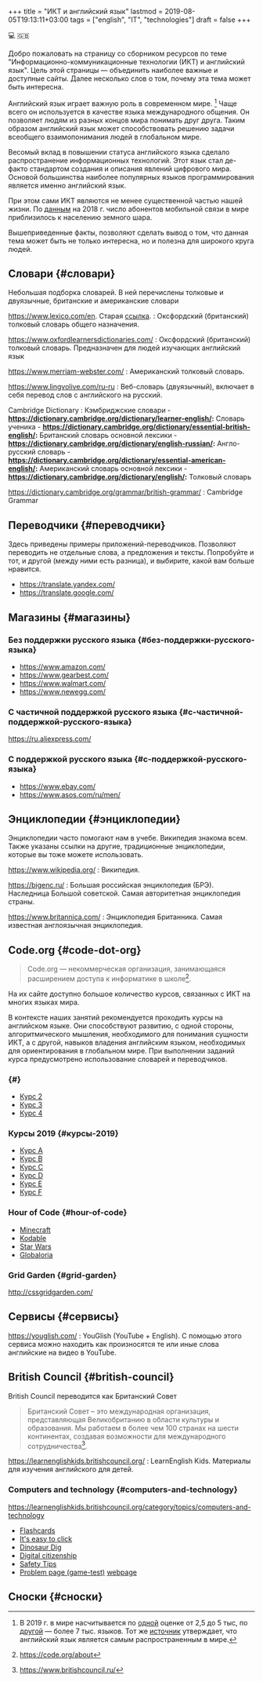 +++
title = "ИКТ и английский язык"
lastmod = 2019-08-05T19:13:11+03:00
tags = ["english", "IT", "technologies"]
draft = false
+++

:computer: :gb:

Добро пожаловать на страницу со сборником ресурсов по теме   "Информационно-коммуникационные технологии (ИКТ) и английский язык". Цель этой страницы &mdash; объединить наиболее важные и доступные сайты.  Далее несколько слов о том, почему эта тема может быть интересна.

Английский язык играет важную роль в современном мире.&nbsp;[^fn:1] Чаще всего он  используется в качестве языка международного общения. Он   позволяет людям из разных концов мира понимать друг друга. Таким образом  английский язык может способствовать решению задачи всеобщего взаимопонимания  людей в глобальном мире.

Весомый вклад в повышении статуса английского языка сделало распространение   информационных технологий. Этот язык стал де-факто стандартом создания и  описания явлений цифрового мира. Основой большинства наиболее  популярных языков программирования является именно английский язык.

При этом сами ИКТ являются не менее существенной частью нашей жизни. По [данным](https://www.itu.int/en/ITU-D/Statistics/Documents/publications/misr2018/MISR-2018-Vol-1-E.pdf)   на 2018 г. число абонентов мобильной связи в мире приблизилось  к населению земного шара.

Вышеприведенные факты, позволяют сделать вывод о том, что данная тема может быть  не только интересна, но и полезна для широкого круга людей.


## Словари {#словари}

Небольшая подборка словарей. В ней перечислены толковые и двуязычные,  британские и американские словари

<https://www.lexico.com/en>. Старая [ссылка](https://en.oxforddictionaries.com/).
: Оксфордский (британский) толковый  словарь общего назначения.

<https://www.oxfordlearnersdictionaries.com/>
: Оксфордский (британский)  толковый словарь. Предназначен для людей изучающих английский язык

<https://www.merriam-webster.com/>
: Американский толковый словарь.

<https://www.lingvolive.com/ru-ru>
: Веб-словарь (двуязычный), включает в себя  перевод слов с английского на русский.

Cambridge Dictionary
: Кэмбриджские словари
    -   **<https://dictionary.cambridge.org/dictionary/learner-english/>:** Словарь ученика
    -   **<https://dictionary.cambridge.org/dictionary/essential-british-english/>:** Британский словарь основной лексики
    -   **<https://dictionary.cambridge.org/dictionary/english-russian/>:** Англо-русский словарь
    -   **<https://dictionary.cambridge.org/dictionary/essential-american-english/>:** Американский словарь основной лексики
    -   **<https://dictionary.cambridge.org/dictionary/english/>:** Толковый словарь

<https://dictionary.cambridge.org/grammar/british-grammar/>
: Cambridge Grammar


## Переводчики {#переводчики}

Здесь приведены примеры приложений-переводчиков. Позволяют переводить не  отдельные слова, а предложения и тексты. Попробуйте и тот, и другой (между ними есть разница), и выбирите, какой вам больше нравится.

-   <https://translate.yandex.com/>
-   <https://translate.google.com/>


## Магазины {#магазины}


### Без поддержки русского языка {#без-поддержки-русского-языка}

-   <https://www.amazon.com/>
-   <https://www.gearbest.com/>
-   <https://www.walmart.com/>
-   <https://www.newegg.com/>


### С частичной поддержкой русского языка {#с-частичной-поддержкой-русского-языка}

<https://ru.aliexpress.com/>


### С поддержкой русского языка {#с-поддержкой-русского-языка}

-   <https://www.ebay.com/>
-   <https://www.asos.com/ru/men/>


## Энциклопедии {#энциклопедии}

Энциклопедии часто помогают нам в учебе. Википедия знакома всем. Также указаны ссылки на другие, традиционные энциклопедии, которые вы тоже можете  использовать.

<https://www.wikipedia.org/>
: Википедия.

<https://bigenc.ru/>
: Большая российская энциклопедия (БРЭ). Наследница Большой советской. Самая авторитетная энциклопедия страны.

<https://www.britannica.com/>
: Энциклопедия Британника. Самая известная англоязычная энциклопедия.


## Code.org {#code-dot-org}

> Code.org &mdash; некоммерческая организация, занимающаяся расширением доступа к  информатике в школе[^fn:2].

На их сайте доступно большое количество курсов, связанных с ИКТ на  многих языках мира.

В контексте наших занятий рекомендуется проходить курсы на английском языке. Они способствуют развитию, с одной стороны, алгоритмического мышления, необходимого для понимания сущности ИКТ, а с другой, навыков владения английским языком, необходимых для ориентирования в глобальном мире. При выполнении заданий курса предусмотрено использование словарей и  переводчиков.


###  {#}

-   [Курс 2](https://studio.code.org/s/course2)
-   [Курс 3](https://studio.code.org/s/course3)
-   [Курс 4](https://studio.code.org/s/course4)


### Курсы 2019 {#курсы-2019}

-   [Курс A](https://studio.code.org/s/coursea-2019)
-   [Курс B](https://studio.code.org/s/courseb-2019)
-   [Курс C](https://studio.code.org/s/coursec-2019)
-   [Курс D](https://studio.code.org/s/coursed-2019)
-   [Курс E](https://studio.code.org/s/coursee-2019)
-   [Курс F](https://studio.code.org/s/coursef-2019)


### Hour of Code {#hour-of-code}

-   [Minecraft](https://code.org/minecraft)
-   [Kodable](https://www.kodable.com/hour-of-code)
-   [Star Wars](https://code.org/starwars)
-   [Globaloria](http://code.globaloria.com/)


### Grid Garden {#grid-garden}

<http://cssgridgarden.com/>


## Сервисы {#сервисы}

<https://youglish.com/>
: YouGlish (YouTube + English). С помощью этого сервиса можно находить как произносятся те или иные слова английские на видео в YouTube.


## British Council {#british-council}

British Council переводится как Британский Совет

> Британский Совет – это международная организация, представляющая Великобританию в области культуры и образования. Мы работаем в более чем 100 странах на шести континентах, создавая возможности для международного сотрудничества[^fn:3].

<https://learnenglishkids.britishcouncil.org/>
: LearnEnglish Kids. Материалы для изучения английского для детей.


### Computers and technology {#computers-and-technology}

<https://learnenglishkids.britishcouncil.org/category/topics/computers-and-technology>

-   [Flashcards](https://learnenglishkids.britishcouncil.org/flashcards/technology-flashcards)
-   [It's easy to click](https://learnenglishkids.britishcouncil.org/poems/its-easy-click)
-   [Dinosaur Dig](https://learnenglishkids.britishcouncil.org/short-stories/dinosaur-dig)
-   [Digital citizenship](https://learnenglishkids.britishcouncil.org/worksheets/digital-citizenship)
-   [Safety Tips](https://learnenglishkids.britishcouncil.org/video-zone/five-internet-safety-tips)
-   [Problem page (game-test)](https://learnenglishkids.britishcouncil.org/writing-practice/problem-page)
    [webpage](https://learnenglishkids.britishcouncil.org/writing-practice/problem-page)


## Сноски {#сноски}

[^fn:1]: В 2019 г. в мире насчитывается по [одной](https://bigenc.ru/linguistics/text/4924604) оценке от 2,5 до 5 тыс, по [другой](https://www.ethnologue.com/statistics) &mdash; более 7 тыс. языков. Тот же [источник](https://www.ethnologue.com/language/eng) утверждает, что английский язык является самым распространенным в мире.
[^fn:2]: <https://code.org/about>
[^fn:3]: <https://www.britishcouncil.ru/>
